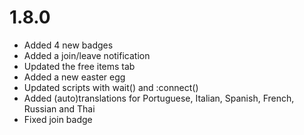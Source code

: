 # 1.8.0

- Added 4 new badges
- Added a join/leave notification
- Updated the free items tab
- Added a new easter egg
- Updated scripts with wait() and :connect()
- Added (auto)translations for Portuguese, Italian, Spanish, French, Russian and Thai
- Fixed join badge
